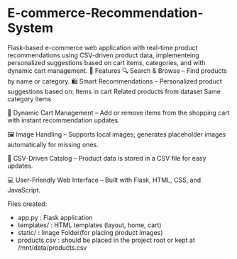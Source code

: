 # E-commerce-Recommendation-System
Flask-based e-commerce web application with real-time product recommendations using CSV-driven product data, implementeing personalized suggestions based on cart items, categories, and with dynamic cart management.
🚀 Features
   🔍 Search & Browse – Find products by name or category.
    🛍️ Smart Recommendations – Personalized product suggestions based on:
            Items in cart
            Related products from dataset
            Same category items

🧾 Dynamic Cart Management – Add or remove items from the shopping cart with instant recommendation updates.

🖼️ Image Handling – Supports local images; generates placeholder images automatically for missing ones.

📂 CSV-Driven Catalog – Product data is stored in a CSV file for easy updates.

💻 User-Friendly Web Interface – Built with Flask, HTML, CSS, and JavaScript.

Files created:
- app.py                : Flask application
- templates/            : HTML templates (layout, home, cart)
- static/               : Image Folder(for placing product images)
- products.csv          : should be placed in the project root or kept at /mnt/data/products.csv
